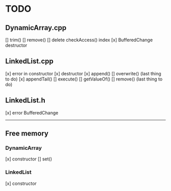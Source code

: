 # TODO

## DynamicArray.cpp

[] trim()
[] remove()
[] delete checkAccess() index
[x] BufferedChange destructor

## LinkedList.cpp

[x] error in constructor
[x] destructor
[x] append()
[] overwrite() (last thing to do)
[x] appendTail()
[] execute()
[] getValueOf()
[] remove() (last thing to do)

## LinkedList.h

[x] error BufferedChange

---

## Free memory

### DynamicArray

[x] constructor
[] set()

### LinkedList

[x] constructor
